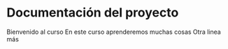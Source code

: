 # Documentación del proyecto

Bienvenido al curso
En este curso aprenderemos muchas cosas
Otra linea más
